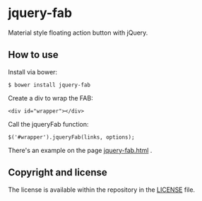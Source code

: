 jquery-fab
================

Material style floating action button with jQuery.

## How to use

Install via bower:

```
$ bower install jquery-fab
```

Create a div to wrap the FAB:

```
<div id="wrapper"></div>
```

Call the jqueryFab function:

```
$('#wrapper').jqueryFab(links, options);
```

There's an example on the page [jquery-fab.html](https://github.com/jeffersonrpn/jquery-fab/blob/master/jquery-fab.html)
.

## Copyright and license

The license is available within the repository in
the [LICENSE](https://github.com/jeffersonrpn/jquery-fab/blob/master/LICENSE.md) file.
